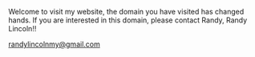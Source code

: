 Welcome to visit my website, the domain you have visited has changed hands. If you are interested in this domain, please contact Randy, Randy Lincoln!!


randylincolnmy@gmail.com
